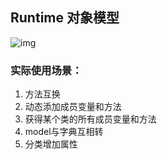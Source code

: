 ## Runtime 对象模型

![img](/asserts/img/runtime-object.png)


### 实际使用场景：
1. 方法互换
2. 动态添加成员变量和方法
3. 获得某个类的所有成员变量和方法
4. model与字典互相转
5. 分类增加属性
